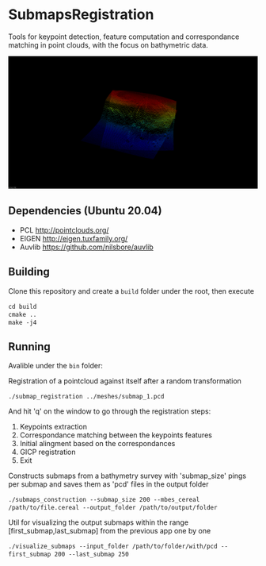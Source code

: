 # SubmapsRegistration

Tools for keypoint detection, feature computation and correspondance matching in point clouds, with the focus on bathymetric data.

![](img/gicp.gif)

## Dependencies (Ubuntu 20.04)
* PCL  http://pointclouds.org/
* EIGEN http://eigen.tuxfamily.org/
* Auvlib https://github.com/nilsbore/auvlib

## Building

Clone this repository and create a `build` folder under the root, then execute
```
cd build
cmake ..
make -j4
```

## Running
Avalible under the `bin` folder:

Registration of a pointcloud against itself after a random transformation
```
./submap_registration ../meshes/submap_1.pcd
```
And hit 'q' on the window to go through the registration steps:
1. Keypoints extraction
2. Correspondance matching between the keypoints features
3. Initial alingment based on the correspondances
4. GICP registration
5. Exit

Constructs submaps from a bathymetry survey with 'submap_size' pings per submap and saves them as 'pcd' files in the output folder
```
./submaps_construction --submap_size 200 --mbes_cereal /path/to/file.cereal --output_folder /path/to/output/folder
```

Util for visualizing the output submaps within the range [first_submap,last_submap] from the previous app one by one
```
./visualize_submaps --input_folder /path/to/folder/with/pcd --first_submap 200 --last_submap 250
```

